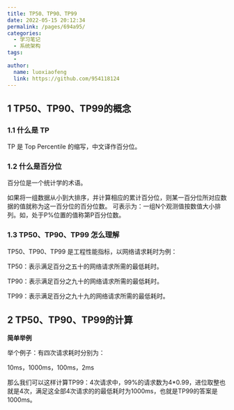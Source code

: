 ```yaml
---
title: TP50、TP90、TP99
date: 2022-05-15 20:12:34
permalink: /pages/694a95/
categories:
  - 学习笔记
  - 系统架构
tags:
  - 
author: 
  name: luoxiaofeng
  link: https://github.com/954118124
---
```

## 1 TP50、TP90、TP99的概念
### 1.1 什么是 TP
TP 是 Top Percentile 的缩写，中文译作百分位。

### 1.2 什么是百分位
百分位是一个统计学的术语。

如果将一组数据从小到大排序，并计算相应的累计百分位，则某一百分位所对应数据的值就称为这一百分位的百分位数。
可表示为：一组N个观测值按数值大小排列。如，处于P%位置的值称第P百分位数。

<!-- more -->

### 1.3 TP50、TP90、TP99 怎么理解
TP50、TP90、TP99 是工程性能指标，以网络请求耗时为例：

TP50：表示满足百分之五十的网络请求所需的最低耗时。

TP90：表示满足百分之九十的网络请求所需的最低耗时。

TP99：表示满足百分之九十九的网络请求所需的最低耗时。

## 2 TP50、TP90、TP99的计算
**简单举例**

举个例子：有四次请求耗时分别为：

10ms，1000ms，100ms，2ms

那么我们可以这样计算TP99：4次请求中，99%的请求数为4*0.99，进位取整也就是4次，满足这全部4次请求的的最低耗时为1000ms，也就是TP99的答案是1000ms。